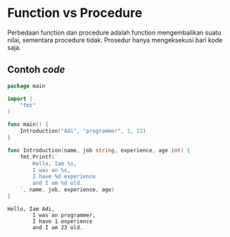 # Function vs Procedure

Perbedaan function dan procedure adalah function mengembalikan suatu nilai, sementara procedure tidak. Prosedur hanya mengeksekusi bari kode saja.

## Contoh _code_

```go
package main

import (
	"fmt"
)

func main() {
	Introduction("Adi", "programmer", 1, 23)
}

func Introduction(name, job string, experience, age int) {
	fmt.Printf(`
	    Hello, Iam %s,
		I was an %s,
		I have %d experience
		and I am %d old.
	`, name, job, experience, age)
}
```

```
Hello, Iam Adi,
		I was an programmer,
		I have 1 experience
		and I am 23 old.
```
